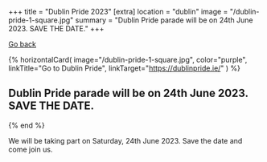 +++
title = "Dublin Pride 2023"
[extra]
location = "dublin"
image = "/dublin-pride-1-square.jpg"
summary = "Dublin Pride parade will be on 24th June 2023. SAVE THE DATE."
+++

[Go back](/what-we-do/card-3-prides)

{% horizontalCard(
	image="/dublin-pride-1-square.jpg",
	color="purple",
	linkTitle="Go to Dublin Pride",
	linkTarget="https://dublinpride.ie/"
) %}
## Dublin Pride parade will be on 24th June 2023. SAVE THE DATE.
{% end %}

We will be taking part on Saturday, 24th June 2023. Save the date and come join us.